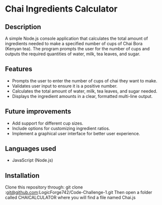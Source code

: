 # Chai Ingredients Calculator

## Description
A simple Node.js console application that calculates the total amount of ingredients needed to make a specified number of cups of Chai Bora (Kenyan tea). The program prompts the user for the number of cups and outputs the required quantities of water, milk, tea leaves, and sugar.

## Features
- Prompts the user to enter the number of cups of chai they want to make.
- Validates user input to ensure it is a positive number.
- Calculates the total amount of water, milk, tea leaves, and sugar needed.
- Displays the ingredient amounts in a clear, formatted multi-line output.

## Future improvements
- Add support for different cup sizes.
- Include options for customizing ingredient ratios.
- Implement a graphical user interface for better user experience.

## Languages used
- JavaScript (Node.js)

## Installation
Clone this repository through:
git clone :git@github.com:LogicForge742/Code-Challenge-1.git
Then open a folder called CHAICALCULATOR where you will find a file named Chai.js